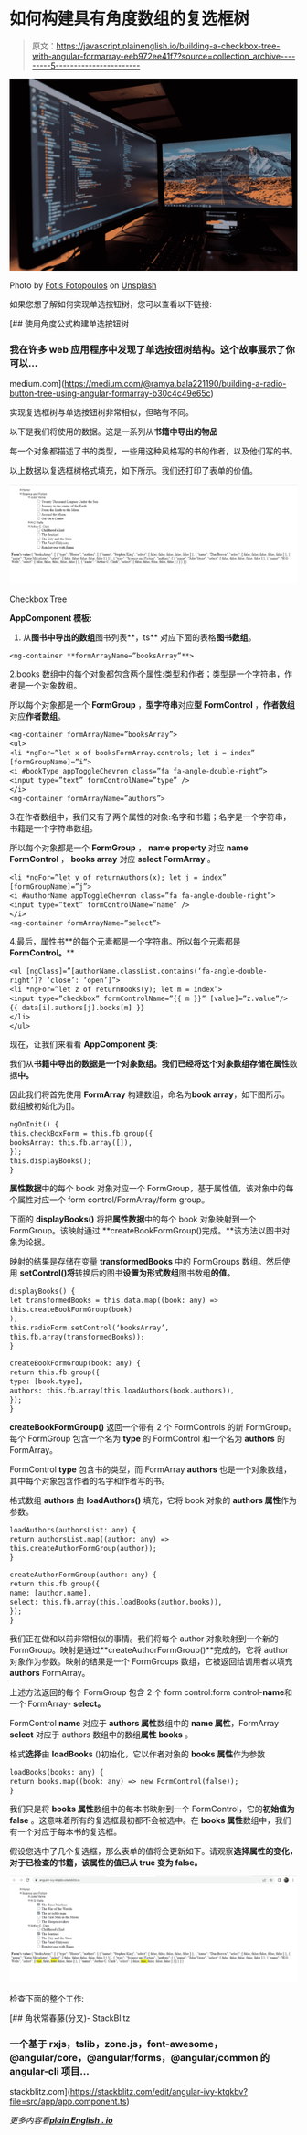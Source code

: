 # 如何构建具有角度数组的复选框树

> 原文：<https://javascript.plainenglish.io/building-a-checkbox-tree-with-angular-formarray-eeb972ee41f7?source=collection_archive---------5----------------------->

![](img/dc1589963a39bd52c62cd83f9e62855d.png)

Photo by [Fotis Fotopoulos](https://unsplash.com/@ffstop?utm_source=medium&utm_medium=referral) on [Unsplash](https://unsplash.com?utm_source=medium&utm_medium=referral)

如果您想了解如何实现单选按钮树，您可以查看以下链接:

[](https://medium.com/@ramya.bala221190/building-a-radio-button-tree-using-angular-formarray-b30c4c49e65c) [## 使用角度公式构建单选按钮树

### 我在许多 web 应用程序中发现了单选按钮树结构。这个故事展示了你可以…

medium.com](https://medium.com/@ramya.bala221190/building-a-radio-button-tree-using-angular-formarray-b30c4c49e65c) 

实现复选框树与单选按钮树非常相似，但略有不同。

以下是我们将使用的数据。这是一系列从**书籍中导出的物品**

每一个对象都描述了书的类型，一些用这种风格写的书的作者，以及他们写的书。

以上数据以复选框树格式填充，如下所示。我们还打印了表单的价值。

![](img/d1395a8bd3fb35161ffba2bfede937bd.png)

Checkbox Tree

**AppComponent 模板:**

1.  从**图书中导出的数组**图书列表**，ts** 对应下面的表格**图书数组**。

```
<ng-container **formArrayName=”booksArray”**>
```

2.books 数组中的每个对象都包含两个属性:类型和作者；类型是一个字符串，作者是一个对象数组。

所以每个对象都是一个 **FormGroup** ，**型字符串**对应**型 FormControl** ，**作者数组**对应**作者数组**。

```
<ng-container formArrayName=”booksArray”>
<ul>
<li *ngFor=”let x of booksFormArray.controls; let i = index” 
[formGroupName]=”i”>
<i #bookType appToggleChevron class=”fa fa-angle-double-right”>
<input type=”text” formControlName=”type” />
</i>
<ng-container formArrayName=”authors”>
```

3.在作者数组中，我们又有了两个属性的对象:名字和书籍；名字是一个字符串，书籍是一个字符串数组。

所以每个对象都是一个 **FormGroup** ， **name property** 对应 **name FormControl** ， **books array** 对应 **select FormArray** 。

```
<li *ngFor=”let y of returnAuthors(x); let j = index” [formGroupName]=”j”>
<i #authorName appToggleChevron class=”fa fa-angle-double-right”>
<input type=”text” formControlName=”name” />
</i>
<ng-container formArrayName=”select”>
```

4.最后，属性书**的每个元素都是一个字符串。所以每个元素都是 **FormControl。****

```
<ul [ngClass]=”[authorName.classList.contains(‘fa-angle-double-right’)? ‘close’: ‘open’]”>
<li *ngFor=”let z of returnBooks(y); let m = index”>
<input type=”checkbox” formControlName=”{{ m }}” [value]=”z.value”/>
{{ data[i].authors[j].books[m] }}
</li>
</ul>
```

现在，让我们来看看 **AppComponent 类**:

我们从**书籍中导出的数据是一个对象数组。我们已经将这个对象数组存储在属性**数据**中。**

因此我们将首先使用 **FormArray** 构建数组，命名为**book array**，如下图所示。数组被初始化为[]。

```
ngOnInit() {
this.checkBoxForm = this.fb.group({
booksArray: this.fb.array([]),
});
this.displayBooks();
}
```

**属性数据**中的每个 book 对象对应一个 FormGroup，基于属性值，该对象中的每个属性对应一个 form control/FormArray/form group。

下面的 **displayBooks()** 将把**属性数据**中的每个 book 对象映射到一个 FormGroup。该映射通过 **createBookFormGroup()完成。**该方法以图书对象为论据。

映射的结果是存储在变量 **transformedBooks** 中的 FormGroups 数组。然后使用 **setControl()将**转换后的图书**设置为形式数组**图书数组**的值。**

```
displayBooks() {
let transformedBooks = this.data.map((book: any) =>
this.createBookFormGroup(book)
);
this.radioForm.setControl(‘booksArray’, this.fb.array(transformedBooks));
}
```

```
createBookFormGroup(book: any) {
return this.fb.group({
type: [book.type],
authors: this.fb.array(this.loadAuthors(book.authors)),
});
}
```

**createBookFormGroup()** 返回一个带有 2 个 FormControls 的新 FormGroup。每个 FormGroup 包含一个名为 **type** 的 FormControl 和一个名为 **authors** 的 FormArray。

FormControl **type** 包含书的类型，而 FormArray **authors** 也是一个对象数组，其中每个对象包含作者的名字和作者写的书。

格式数组 **authors** 由 **loadAuthors()** 填充，它将 book 对象的 **authors 属性**作为参数。

```
loadAuthors(authorsList: any) {
return authorsList.map((author: any) => this.createAuthorFormGroup(author));
}
```

```
createAuthorFormGroup(author: any) {
return this.fb.group({
name: [author.name],
select: this.fb.array(this.loadBooks(author.books)),
});
}
```

我们正在做和以前非常相似的事情。我们将每个 author 对象映射到一个新的 FormGroup。映射是通过**createAuthorFormGroup()**完成的，它将 author 对象作为参数。映射的结果是一个 FormGroups 数组，它被返回给调用者以填充 **authors** FormArray。

上述方法返回的每个 FormGroup 包含 2 个 form control:form control-**name**和一个 FormArray- **select。**

FormControl **name** 对应于 **authors 属性**数组中的 **name 属性**，FormArray **select** 对应于 authors 数组中的数组**属性 books** 。

格式**选择**由 **loadBooks** ()初始化，它以作者对象的 **books 属性**作为参数

```
loadBooks(books: any) {
return books.map((book: any) => new FormControl(false));
}
```

我们只是将 **books 属性**数组中的每本书映射到一个 FormControl，它的**初始值为 false** 。这意味着所有的复选框最初都不会被选中。在 **books 属性**数组中，我们有一个对应于每本书的复选框。

假设您选中了几个复选框，那么表单的值将会更新如下。请观察**选择属性的变化，对于已检查的书籍，该属性的值已从 true 变为 false。**

![](img/4ba34c4baef21a9714c02409ec07a539.png)

检查下面的整个工作:

[](https://stackblitz.com/edit/angular-ivy-ktqkbv?file=src/app/app.component.ts) [## 角状常春藤(分叉)- StackBlitz

### 一个基于 rxjs，tslib，zone.js，font-awesome，@angular/core，@angular/forms，@angular/common 的 angular-cli 项目…

stackblitz.com](https://stackblitz.com/edit/angular-ivy-ktqkbv?file=src/app/app.component.ts) 

*更多内容看*[***plain English . io***](http://plainenglish.io/)
